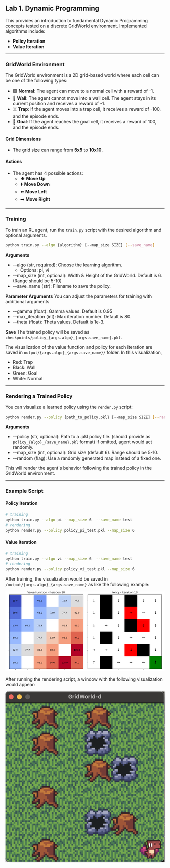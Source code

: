## Lab 1. Dynamic Programming
This provides an introduction to fundamental Dynamic Programming concepts tested on a discrete GridWorld environment.
Implemented algorithms include:

- **Policy Iteration**
- **Value Iteration**

---

### GridWorld Environment

The GridWorld environment is a 2D grid-based world where each cell can be one of the following types:

- 🟩 **Normal**: The agent can move to a normal cell with a reward of -1.
- 🧱 **Wall**: The agent cannot move into a wall cell. The agent stays in its current position and receives a reward of -1.
- ☠️ **Trap**: If the agent moves into a trap cell, it receives a reward of -100, and the episode ends.
- 🎯 **Goal**: If the agent reaches the goal cell, it receives a reward of 100, and the episode ends.

#### Grid Dimensions

- The grid size can range from **5x5** to **10x10**.

#### Actions

- The agent has 4 possible actions:  
  - ⬆️ **Move Up**  
  - ⬇️ **Move Down**  
  - ⬅️ **Move Left**  
  - ➡️ **Move Right**

---


### Training 
To train an RL agent, run the `train.py` script with the desired algorithm and optional arguments.
```bash
python train.py --algo {algorithm} [--map_size SIZE] [--save_name]
```
**Arguments**
- --algo (str, required): Choose the learning algorithm.
  - Options: pi, vi
- --map_size (int, optional): Width & Height of the GridWorld. Default is 6. (Range should be 5-10)
- --save_name (str): Filename to save the policy.

**Parameter Arguments**
You can adjust the parameters for training with additional arguments
- --gamma (float): Gamma values. Default is 0.95
- --max_iteration (int): Max iteration number. Default is 80.
- --theta (float): Theta values. Default is 1e-3.

**Save**
The trained policy will be saved as `checkpoints/policy_{args.algo}_{args.save_name}.pkl`.

The visualization of the value function and policy for each iteration are saved in `output/{args.algo}_{args.save_name}/` folder. In this visualization, 
  - Red: Trap
  - Black: Wall
  - Green: Goal 
  - White: Normal

---

### Rendering a Trained Policy
You can visualize a learned policy using the `render.py` script:
```bash
python render.py --policy {path_to_policy.pkl} [--map_size SIZE] [--random]
```
**Arguments**
- --policy (str, optional): Path to a .pkl policy file. (should provide as `policy_{algo}_{save_name}.pkl` format) If omitted, agent would act randomly.
- --map_size (int, optional): Grid size (default 6). Range should be 5-10.
- --random (flag): Use a randomly generated map instead of a fixed one.

This will render the agent's behavior following the trained policy in the GridWorld environment.

---

### Example Script
#### Policy Iteration
```bash
# training
python train.py --algo pi --map_size 6  --save_name test
# rendering
python render.py --policy policy_pi_test.pkl --map_size 6
```

#### Value Iteration
```bash
# training
python train.py --algo vi --map_size 6  --save_name test
# rendering
python render.py --policy policy_vi_test.pkl --map_size 6
```

After training, the visualization would be saved in `/output/{args.algo}_{args.save_name}` as like the following example:

![ex](assets/example_result_imgs/iteration_10.png)

After running the rendering script, a window with the following visualization would appear:

![ex](assets/example_result_imgs/render.png)